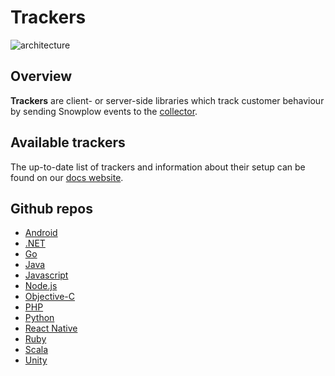 # Trackers

![architecture][architecture-image]

## Overview

**Trackers** are client- or server-side libraries which track customer behaviour by sending Snowplow events to the [collector][collector].

## Available trackers

The up-to-date list of trackers and information about their setup can be found on our [docs website][docs-website].

## Github repos

- [Android](https://github.com/snowplow/snowplow-android-tracker)
- [.NET](https://github.com/snowplow/snowplow-dotnet-tracker)
- [Go](https://github.com/snowplow/snowplow-golang-tracker)
- [Java](https://github.com/snowplow/snowplow-java-tracker)
- [Javascript](https://github.com/snowplow/snowplow-javascript-tracker)
- [Node.js](https://github.com/snowplow/snowplow-nodejs-tracker)
- [Objective-C](https://github.com/snowplow/snowplow-objc-tracker)
- [PHP](https://github.com/snowplow/snowplow-php-tracker)
- [Python](https://github.com/snowplow/snowplow-python-tracker)
- [React Native](https://github.com/snowplow-incubator/snowplow-react-native-tracker)
- [Ruby](https://github.com/snowplow/snowplow-ruby-tracker)
- [Scala](https://github.com/snowplow/snowplow-scala-tracker)
- [Unity](https://github.com/snowplow/snowplow-unity-tracker)

[architecture-image]: https://d3i6fms1cm1j0i.cloudfront.net/github-wiki/images/snowplow-architecture-1a-trackers.png

[collector]: https://github.com/snowplow/stream-collector/

[docs-website]: https://docs.snowplowanalytics.com/docs/setup-snowplow-on-aws/setup-trackers/
